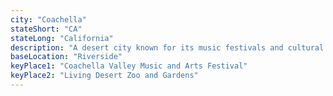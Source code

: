 ```yaml
---
city: "Coachella"
stateShort: "CA"
stateLong: "California"
description: "A desert city known for its music festivals and cultural diversity."
baseLocation: "Riverside"
keyPlace1: "Coachella Valley Music and Arts Festival"
keyPlace2: "Living Desert Zoo and Gardens"
---
```

